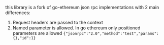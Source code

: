 this library is a fork of go-ethereum json rpc implementations with 2 main differences:

1. Request headers are passed to the context
2. Named parameter is allowed. In go ethereum only positioned parameters are allowed `{"jsonrpc":"2.0","method":"test","params": {},"id":1}	`